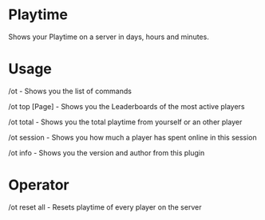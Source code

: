 # Playtime
Shows your Playtime on a server in days, hours and minutes.

# Usage

/ot - Shows you the list of commands

/ot top [Page] - Shows you the Leaderboards of the most active players

/ot total - Shows you the total playtime from yourself or an other player

/ot session - Shows you how much a player has spent online in this session

/ot info - Shows you the version and author from this plugin

# Operator

/ot reset all - Resets playtime of every player on the server

